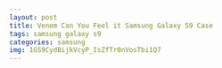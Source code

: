```yaml
---
layout: post
title: Venom Can You Feel it Samsung Galaxy S9 Case
tags: samsung galaxy s9
categories: samsung
img: 1GS9CydBijkVcyP_IsZfTr0nVosTbi1Q7
---
```

